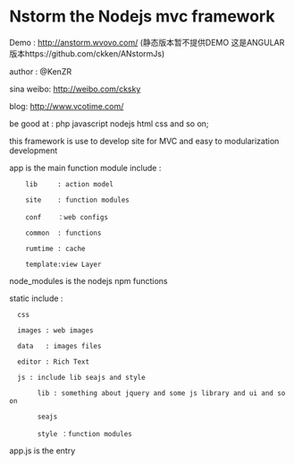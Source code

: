 Nstorm the Nodejs mvc framework
=========

Demo : http://anstorm.wvovo.com/ (静态版本暂不提供DEMO  这是ANGULAR版本https://github.com/ckken/ANstormJs)

author : @KenZR 

sina weibo: http://weibo.com/cksky 

blog: http://www.vcotime.com/

be good at : php javascript nodejs html css and so on;

this framework is use to develop site for MVC and easy to modularization development

app is the main function module include :

        lib     : action model
        
        site    : function modules 
        
        conf    ：web configs
        
        common  : functions
        
        rumtime : cache
        
        template:view Layer
        
node_modules is the nodejs npm functions

static include :

      css
      
      images : web images 
      
      data   : images files
      
      editor : Rich Text
      
      js : include lib seajs and style
      
           lib : something about jquery and some js library and ui and so on
           
           seajs
           
           style ：function modules
           
app.js is the entry
      
      
      


